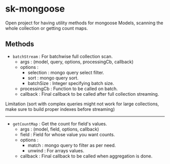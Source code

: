 sk-mongoose
===========

Open project for having utility methods for mongoose Models, scanning the whole collection or getting count maps.

## Methods ##

* `batchStream` : For batchwise full collection scan.
  - args : (model, query, options, processingCb, callback)
  - options :
    - selection : mongo query select filter.
    - sort : mongo query sort.
    - batchSize : Integer specifying batch size.
  - processingCb : 
    Function to be called on batch.
  - callback :
    Final callback to be called after full collection streaming.

Limitation (sort with complex queries might not work for large collections, make sure to build proper indexes before streaming)

---

* `getCountMap` : Get the count for field's values.
  - args : (model, field, options, callback)
  - field : Field for whose value you want counts.
  - options :
    - match : mongo query to filter as per need.
    - unwind : For arrays values.
  - callback :
    Final callback to be called when aggregation is done.
